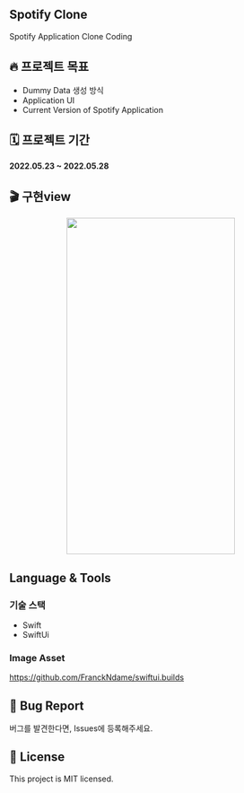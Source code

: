 ## Spotify Clone

Spotify Application Clone Coding

## 🔥 프로젝트 목표
+ Dummy Data 생성 방식
+ Application UI
+ Current Version of Spotify Application

## 🗓 프로젝트 기간

**2022.05.23 ~ 2022.05.28** 

## 🎬 구현view
<p align="center"><img width=300 height=600 src="https://user-images.githubusercontent.com/86882798/170828677-c9d169a4-b35d-4df8-8573-4626b0e64487.gif"></p>


## Language & Tools
### 기술 스택
+ Swift
+ SwiftUi

### Image Asset
https://github.com/FranckNdame/swiftui.builds

## 🐞 Bug Report

버그를 발견한다면, Issues에 등록해주세요.

## 📝 License

This project is MIT licensed.
